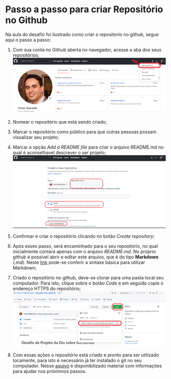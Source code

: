 # Passo a passo para criar Repositório no Github
Na aula do desafio foi ilustrado como criar o repositorio no github, segue aqui o passo a passo:
1. Com sua conta no Github aberta no navegador, acesse a aba dos seus repositórios;
![Página do perfil Github](/img/img-github.png)

2. Nomear o repositório que está sendo criado;

3. Marcar o repositório como público para que outras pessoas possam visualizar seu projeto;

4. Marcar a opção *Add a README file* para criar o arquivo README.md no qual é aconselhavel descrever o ser projeto;
![Criar repositorio](/img/img-criar-repositorio.png)

5. Confirmar e criar o repositório clicando no botão *Create repository*;

6. Após esses passo, será encaminhado para o seu repositório, no qual inicialmente contará apenas com o arquivo *README.md*. No próprio github é possivel abrir e editar este arquivo, que é do tipo **Markdown** (*.md*). Neste [link](https://www.markdownguide.org/basic-syntax/) pode-se conferir a sintaxe básica para utilizar Markdown;

7. Criado o repositório no github, deve-se clonar para uma pasta local seu computador. Para isto, clique sobre o botão *Code* e em seguida copie o endereço HTTPS do repositório;
![Copiando HTTPS ](/img/img-copiar-https.png)

8. Com essas ações o repositório está criado e pronto para ser utilizado locamente, para isto é necessário já ter instalado o git no seu computador. Nesse [aquivo](links-uteis.md) é disponibilizado material com informações para ajudar nos próximnos passos.




